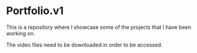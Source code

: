 # Portfolio.v1
This is a repository where I showcase some of the projects that I have been working on.

The video files need to be downloaded in order to be accessed.